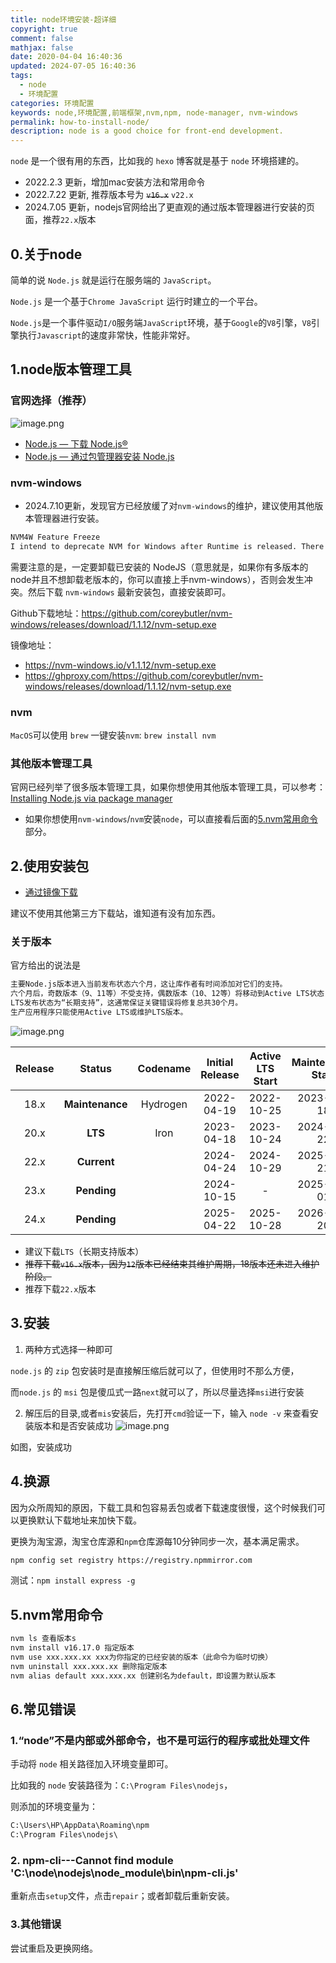```yaml
---
title: node环境安装-超详细
copyright: true
comment: false
mathjax: false
date: 2020-04-04 16:40:36
updated: 2024-07-05 16:40:36
tags:
  - node
  - 环境配置
categories: 环境配置
keywords: node,环境配置,前端框架,nvm,npm, node-manager, nvm-windows
permalink: how-to-install-node/
description: node is a good choice for front-end development.
---
```

`node` 是一个很有用的东西，比如我的 `hexo` 博客就是基于 `node` 环境搭建的。

- 2022.2.3 更新，增加mac安装方法和常用命令
- 2022.7.22 更新, 推荐版本号为 ~~`v16.x`~~ `v22.x`
- 2024.7.05 更新，nodejs官网给出了更直观的通过版本管理器进行安装的页面，推荐`22.x`版本
<!-- more -->

## 0.关于node

简单的说 `Node.js` 就是运行在服务端的 `JavaScript`。

`Node.js` 是一个基于`Chrome JavaScript` 运行时建立的一个平台。

`Node.js`是一个事件驱动`I/O`服务端`JavaScript`环境，基于`Google`的`V8`引擎，`V8`引擎执行`Javascript`的速度非常快，性能非常好。

## 1.node版本管理工具

### 官网选择（推荐）

![image.png](https://img.tucang.cc/api/image/show/5005b24d5a49fda2c46a49669d2d3861)

- [Node.js — 下载 Node.js®](https://nodejs.org/zh-cn/download/package-manager)
- [Node.js — 通过包管理器安装 Node.js](https://nodejs.org/zh-cn/download/package-manager/all)

### nvm-windows

- 2024.7.10更新，发现官方已经放缓了对`nvm-windows`的维护，建议使用其他版本管理器进行安装。

```txt
NVM4W Feature Freeze
I intend to deprecate NVM for Windows after Runtime is released. There are two things slowing work on Runtime. First, client engagements. I am wrapping up the most time-consuming projects, which extended into Q2 2023. My co-developer and I started working on this full-time on June 20, 2023. The other thing slowing down Runtime development is this project. So, I'm freezing feature development on NVM for Windows.
```

需要注意的是，一定要卸载已安装的 NodeJS（意思就是，如果你有多版本的node并且不想卸载老版本的，你可以直接上手nvm-windows），否则会发生冲突。然后下载 `nvm-windows` 最新安装包，直接安装即可。

Github下载地址：<https://github.com/coreybutler/nvm-windows/releases/download/1.1.12/nvm-setup.exe>

镜像地址：

- <https://nvm-windows.io/v1.1.12/nvm-setup.exe>
- <https://ghproxy.com/https://github.com/coreybutler/nvm-windows/releases/download/1.1.12/nvm-setup.exe>

### nvm

`MacOS`可以使用 `brew` 一键安装`nvm`: `brew install nvm`

### 其他版本管理工具

官网已经列举了很多版本管理工具，如果你想使用其他版本管理工具，可以参考：[Installing Node.js via package manager](https://nodejs.org/en/download/package-manager/#installing-node-js-via-package-manager)

- 如果你想使用`nvm-windows`/`nvm`安装`node`，可以直接看后面的[5.nvm常用命令](./#5.nvm常用命令)部分。

## 2.使用安装包

- [通过镜像下载](https://files.catbox.moe/lnhsc4.pkg)

建议不使用其他第三方下载站，谁知道有没有加东西。

### 关于版本

官方给出的说法是

```txt
主要Node.js版本进入当前发布状态六个月，这让库作者有时间添加对它们的支持。
六个月后，奇数版本（9、11等）不受支持，偶数版本（10、12等）将移动到Active LTS状态，并可供一般使用。
LTS发布状态为“长期支持”，这通常保证关键错误将修复总共30个月。
生产应用程序只能使用Active LTS或维护LTS版本。
```

![image.png](https://img.tucang.cc/api/image/show/8ebfe8c27e15beff5474cd8a32d1df4d)

| Release |     Status      | Codename | Initial Release | Active LTS Start | Maintenance Start | End-of-life |
| :-----: | :-------------: | :------: | :-------------: | :--------------: | :---------------: | :---------: |
|  18.x   | **Maintenance** | Hydrogen |   2022-04-19    |    2022-10-25    |    2023-10-18     | 2025-04-30  |
|  20.x   |     **LTS**     |   Iron   |   2023-04-18    |    2023-10-24    |    2024-10-22     | 2026-04-30  |
|  22.x   |   **Current**   |          |   2024-04-24    |    2024-10-29    |    2025-10-21     | 2027-04-30  |
|  23.x   |   **Pending**   |          |   2024-10-15    |        -         |    2025-04-01     | 2025-06-01  |
|  24.x   |   **Pending**   |          |   2025-04-22    |    2025-10-28    |    2026-10-20     | 2028-04-30  |

- 建议下载`LTS`（长期支持版本）
- ~~推荐下载`v16.x`版本，因为`12`版本已经结束其维护周期，18版本还未进入维护阶段。~~
- 推荐下载`22.x`版本

## 3.安装

1. 两种方式选择一种即可

`node.js` 的 `zip` 包安装时是直接解压缩后就可以了，但使用时不那么方便，

而`node.js` 的 `msi` 包是傻瓜式一路`next`就可以了，所以尽量选择`msi`进行安装

2. 解压后的目录,或者`mis`安装后，先打开`cmd`验证一下，输入 `node -v` 来查看安装版本和是否安装成功
![image.png](https://img1.tucang.cc/api/image/show/1b5abc28a21a0b69dd758b18e30b4795)

如图，安装成功

## 4.换源

因为众所周知的原因，下载工具和包容易丢包或者下载速度很慢，这个时候我们可以更换默认下载地址来加快下载。

更换为淘宝源，淘宝仓库源和`npm`仓库源每10分钟同步一次，基本满足需求。

```bash
npm config set registry https://registry.npmmirror.com
 ```

测试：`npm install express -g`

## 5.nvm常用命令

```bash
nvm ls 查看版本s
nvm install v16.17.0 指定版本
nvm use xxx.xxx.xx xxx为你指定的已经安装的版本（此命令为临时切换）
nvm uninstall xxx.xxx.xx 删除指定版本
nvm alias default xxx.xxx.xx 创建别名为default，即设置为默认版本
```

## 6.常见错误

### 1.“node”不是内部或外部命令，也不是可运行的程序或批处理文件

手动将 `node` 相关路径加入环境变量即可。

比如我的 `node` 安装路径为：`C:\Program Files\nodejs`，

则添加的环境变量为：

```txt
C:\Users\HP\AppData\Roaming\npm
C:\Program Files\nodejs\
```

### 2. npm-cli---Cannot find module 'C:\node\nodejs\node_module\bin\npm-cli.js'

重新点击`setup`文件，点击`repair`；或者卸载后重新安装。

### 3.其他错误

尝试重启及更换网络。
